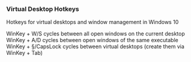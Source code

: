 ### Virtual Desktop Hotkeys
Hotkeys for virtual desktops and window management in Windows 10  
  
WinKey + W/S cycles between all open windows on the current desktop  
WinKey + A/D cycles between open windows of the same executable  
WinKey + §/CapsLock cycles between virtual desktops (create them via WinKey + Tab)  
